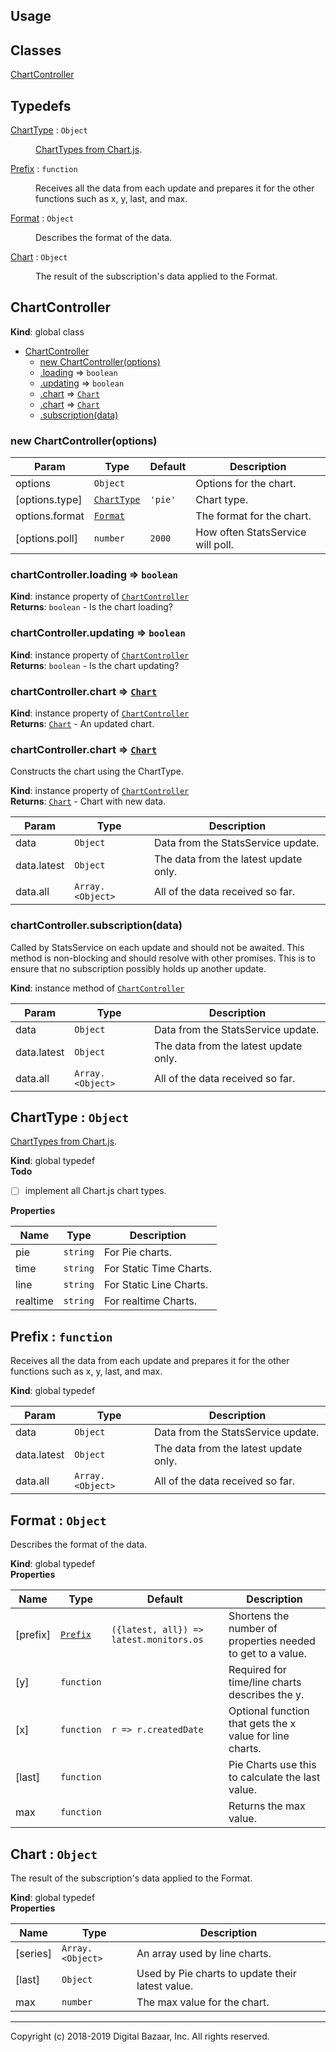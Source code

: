 ## Usage

## Classes

<dl>
<dt><a href="#ChartController">ChartController</a></dt>
<dd></dd>
</dl>

## Typedefs

<dl>
<dt><a href="#ChartType">ChartType</a> : <code>Object</code></dt>
<dd><p><a href="https://www.chartjs.org/docs/latest/charts/">ChartTypes from Chart.js</a>.</p>
</dd>
<dt><a href="#Prefix">Prefix</a> : <code>function</code></dt>
<dd><p>Receives all the data from each update and prepares it for the other
functions such as x, y, last, and max.</p>
</dd>
<dt><a href="#Format">Format</a> : <code>Object</code></dt>
<dd><p>Describes the format of the data.</p>
</dd>
<dt><a href="#Chart">Chart</a> : <code>Object</code></dt>
<dd><p>The result of the subscription&#39;s data applied to the Format.</p>
</dd>
</dl>

<a name="ChartController"></a>

## ChartController
**Kind**: global class  

* [ChartController](#ChartController)
    * [new ChartController(options)](#new_ChartController_new)
    * [.loading](#ChartController+loading) ⇒ <code>boolean</code>
    * [.updating](#ChartController+updating) ⇒ <code>boolean</code>
    * [.chart](#ChartController+chart) ⇒ [<code>Chart</code>](#Chart)
    * [.chart](#ChartController+chart) ⇒ [<code>Chart</code>](#Chart)
    * [.subscription(data)](#ChartController+subscription)

<a name="new_ChartController_new"></a>

### new ChartController(options)

| Param | Type | Default | Description |
| --- | --- | --- | --- |
| options | <code>Object</code> |  | Options for the chart. |
| [options.type] | [<code>ChartType</code>](#ChartType) | <code>&#x27;pie&#x27;</code> | Chart type. |
| options.format | [<code>Format</code>](#Format) |  | The format for the chart. |
| [options.poll] | <code>number</code> | <code>2000</code> | How often StatsService will poll. |

<a name="ChartController+loading"></a>

### chartController.loading ⇒ <code>boolean</code>
**Kind**: instance property of [<code>ChartController</code>](#ChartController)  
**Returns**: <code>boolean</code> - Is the chart loading?  
<a name="ChartController+updating"></a>

### chartController.updating ⇒ <code>boolean</code>
**Kind**: instance property of [<code>ChartController</code>](#ChartController)  
**Returns**: <code>boolean</code> - Is the chart updating?  
<a name="ChartController+chart"></a>

### chartController.chart ⇒ [<code>Chart</code>](#Chart)
**Kind**: instance property of [<code>ChartController</code>](#ChartController)  
**Returns**: [<code>Chart</code>](#Chart) - An updated chart.  
<a name="ChartController+chart"></a>

### chartController.chart ⇒ [<code>Chart</code>](#Chart)
Constructs the chart using the ChartType.

**Kind**: instance property of [<code>ChartController</code>](#ChartController)  
**Returns**: [<code>Chart</code>](#Chart) - Chart with new data.  

| Param | Type | Description |
| --- | --- | --- |
| data | <code>Object</code> | Data from the StatsService update. |
| data.latest | <code>Object</code> | The data from the latest update only. |
| data.all | <code>Array.&lt;Object&gt;</code> | All of the data received so far. |

<a name="ChartController+subscription"></a>

### chartController.subscription(data)
Called by StatsService on each update and should not be awaited.
This method is non-blocking and should resolve with other promises.
This is to ensure that no subscription possibly holds up another update.

**Kind**: instance method of [<code>ChartController</code>](#ChartController)  

| Param | Type | Description |
| --- | --- | --- |
| data | <code>Object</code> | Data from the StatsService update. |
| data.latest | <code>Object</code> | The data from the latest update only. |
| data.all | <code>Array.&lt;Object&gt;</code> | All of the data received so far. |

<a name="ChartType"></a>

## ChartType : <code>Object</code>
[ChartTypes from Chart.js](https://www.chartjs.org/docs/latest/charts/).

**Kind**: global typedef  
**Todo**

- [ ] implement all Chart.js chart types.

**Properties**

| Name | Type | Description |
| --- | --- | --- |
| pie | <code>string</code> | For Pie charts. |
| time | <code>string</code> | For Static Time Charts. |
| line | <code>string</code> | For Static Line Charts. |
| realtime | <code>string</code> | For realtime Charts. |

<a name="Prefix"></a>

## Prefix : <code>function</code>
Receives all the data from each update and prepares it for the other
functions such as x, y, last, and max.

**Kind**: global typedef  

| Param | Type | Description |
| --- | --- | --- |
| data | <code>Object</code> | Data from the StatsService update. |
| data.latest | <code>Object</code> | The data from the latest update only. |
| data.all | <code>Array.&lt;Object&gt;</code> | All of the data received so far. |

<a name="Format"></a>

## Format : <code>Object</code>
Describes the format of the data.

**Kind**: global typedef  
**Properties**

| Name | Type | Default | Description |
| --- | --- | --- | --- |
| [prefix] | [<code>Prefix</code>](#Prefix) | <code>({latest, all}) &#x3D;&gt; latest.monitors.os</code> | Shortens the number of properties needed to get to a value. |
| [y] | <code>function</code> |  | Required for time/line charts describes the y. |
| [x] | <code>function</code> | <code>r &#x3D;&gt; r.createdDate</code> | Optional function that gets the x value for line charts. |
| [last] | <code>function</code> |  | Pie Charts use this to calculate the last value. |
| max | <code>function</code> |  | Returns the max value. |

<a name="Chart"></a>

## Chart : <code>Object</code>
The result of the subscription's data applied to the Format.

**Kind**: global typedef  
**Properties**

| Name | Type | Description |
| --- | --- | --- |
| [series] | <code>Array.&lt;Object&gt;</code> | An array used by line charts. |
| [last] | <code>Object</code> | Used by Pie charts to update their latest value. |
| max | <code>number</code> | The max value for the chart. |


---
Copyright (c) 2018-2019 Digital Bazaar, Inc. All rights reserved.
